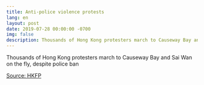 ```yaml
---
title: Anti-police violence protests
lang: en
layout: post
date: 2019-07-28 00:00:00 -0700
img: false
description: Thousands of Hong Kong protesters march to Causeway Bay and Sai Wan on the fly, despite police ban
---
```



Thousands of Hong Kong protesters march to Causeway Bay and Sai Wan on the fly, despite police ban

[Source: HKFP](https://www.hongkongfp.com/2019/07/28/protesters-march-causeway-bay-sai-wan-fly-despite-police-ban/)